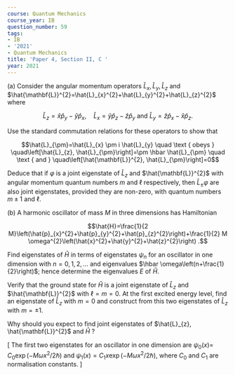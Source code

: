 ```yaml
---
course: Quantum Mechanics
course_year: IB
question_number: 59
tags:
- IB
- '2021'
- Quantum Mechanics
title: 'Paper 4, Section II, C '
year: 2021
---
```




(a) Consider the angular momentum operators $\hat{L}_{x}, \hat{L}_{y}, \hat{L}_{z}$ and $\hat{\mathbf{L}}^{2}=\hat{L}_{x}^{2}+\hat{L}_{y}^{2}+\hat{L}_{z}^{2}$ where

$$\hat{L}_{z}=\hat{x} \hat{p}_{y}-\hat{y} \hat{p}_{x}, \quad \hat{L}_{x}=\hat{y} \hat{p}_{z}-\hat{z} \hat{p}_{y} \text { and } \hat{L}_{y}=\hat{z} \hat{p}_{x}-\hat{x} \hat{p}_{z} .$$

Use the standard commutation relations for these operators to show that

$$\hat{L}_{\pm}=\hat{L}_{x} \pm i \hat{L}_{y} \quad \text { obeys } \quad\left[\hat{L}_{z}, \hat{L}_{\pm}\right]=\pm \hbar \hat{L}_{\pm} \quad \text { and } \quad\left[\hat{\mathbf{L}}^{2}, \hat{L}_{\pm}\right]=0$$

Deduce that if $\varphi$ is a joint eigenstate of $\hat{L}_{z}$ and $\hat{\mathbf{L}}^{2}$ with angular momentum quantum numbers $m$ and $\ell$ respectively, then $\hat{L}_{\pm} \varphi$ are also joint eigenstates, provided they are non-zero, with quantum numbers $m \pm 1$ and $\ell$.

(b) A harmonic oscillator of mass $M$ in three dimensions has Hamiltonian

$$\hat{H}=\frac{1}{2 M}\left(\hat{p}_{x}^{2}+\hat{p}_{y}^{2}+\hat{p}_{z}^{2}\right)+\frac{1}{2} M \omega^{2}\left(\hat{x}^{2}+\hat{y}^{2}+\hat{z}^{2}\right) .$$

Find eigenstates of $\hat{H}$ in terms of eigenstates $\psi_{n}$ for an oscillator in one dimension with $n=0,1,2, \ldots$ and eigenvalues $\hbar \omega\left(n+\frac{1}{2}\right)$; hence determine the eigenvalues $E$ of $\hat{H}$.

Verify that the ground state for $\hat{H}$ is a joint eigenstate of $\hat{L}_{z}$ and $\hat{\mathbf{L}}^{2}$ with $\ell=m=0$. At the first excited energy level, find an eigenstate of $\hat{L}_{z}$ with $m=0$ and construct from this two eigenstates of $\hat{L}_{z}$ with $m=\pm 1$.

Why should you expect to find joint eigenstates of $\hat{L}_{z}, \hat{\mathbf{L}}^{2}$ and $\hat{H}$ ?

[ The first two eigenstates for an oscillator in one dimension are $\psi_{0}(x)=$ $C_{0} \exp \left(-M \omega x^{2} / 2 \hbar\right)$ and $\psi_{1}(x)=C_{1} x \exp \left(-M \omega x^{2} / 2 \hbar\right)$, where $C_{0}$ and $C_{1}$ are normalisation constants. ]